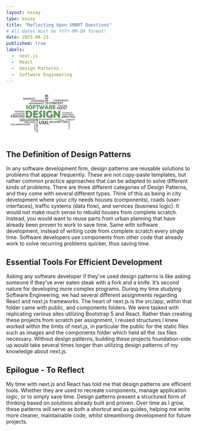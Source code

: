 ```yaml
---
layout: essay
type: essay
title: "Reflecting Upon SMART Questions"
# All dates must be YYYY-MM-DD format!
date: 2025-08-23
published: true
labels:
  -  next.js
  -  React
  -  Design Patterns
  -  Software Engineering
---
```


<img src="/img/software-design.jpg" alt="Collage of Software Engineering Words" width="200">

## The Definition of Design Patterns
In any software development firm, design patterns are reusable solutions to problems that appear frequently.
These are not copy-paste templates, but rather common practice approaches that can be adapted to solve different kinds of problems. 
There are three different categories of Design Patterns, and they come with several different types. 
Think of this as being in city development where your city needs houses (components), roads (user-interfaces), traffic systems (data flow), and services (business logic).
It would not make much sense to rebuild houses from complete scratch. Instead, you would want to reuse parts from urban planning that have already been proven to work to save time. 
Same with software development, instead of writing code from complete scratch every single time. 
Software developers use components from other code that already work to solve recurring problems quicker, thus saving time. 

## Essential Tools For Efficient Development
Asking any software developer if they’ve used design patterns is like asking someone if they’ve ever eaten steak with a fork and a knife. 
It’s second nature for developing more complex programs. 
During my time studying Software Engineering, we had several different assignments regarding React and next.js frameworks. 
The heart of next.js is the src/app, within that folder came with public, and components folders. 
We were tasked with replicating various sites utilizing Bootstrap 5 and React. 
Rather than creating these projects from scratch per assignment, I reused structures I knew worked within the limits of next.js, 
in particular the public for the static files such as images and the components folder which held all the .tsx files necessary. 
Without design patterns, building these projects foundation-side up would take several times longer than utilizing design patterns of my knowledge about next.js. 

## Epilogue - To Reflect
My time with next.js and React has told me that design patterns are efficient tools. 
Whether they are used to recreate components, manage application logic, or to simply save time.
Design patterns present a structured form of thinking based on solutions already built and proven. 
Over time as I grow, these patterns will serve as both a shortcut and as guides, helping me write more cleaner, maintainable code, whilst streamlining development for future projects.
